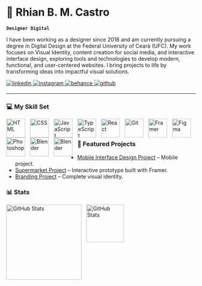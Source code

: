 # 👾 Rhian B. M. Castro

**`Designer Digital`**

I have been working as a designer since 2018 and am currently pursuing a degree in Digital Design at the Federal University of Ceará (UFC). My work focuses on Visual Identity, content creation for social media, and interactive interface design, exploring tools and technologies to develop modern, functional, and user-centered websites. I bring projects to life by transforming ideas into impactful visual solutions.

<div align="left">
  <a href="https://linkedin.com/in/rhian-martins" target="_blank">
    <img src="https://img.shields.io/badge/linkedin-%230A66C2.svg?&style=for-the-badge&logo=linkedin&logoColor=white" alt="linkedin" style="margin-bottom: 5px;" />
  </a>
  <a href="https://instagram.com/rhian_martins" target="_blank">
    <img src="https://img.shields.io/badge/instagram-%23E4405F.svg?&style=for-the-badge&logo=instagram&logoColor=white" alt="instagram" style="margin-bottom: 5px;" />
  </a>
  <a href="https://www.behance.net/rhian" target="_blank">
    <img src="https://img.shields.io/badge/behance-%231769FF.svg?&style=for-the-badge&logo=behance&logoColor=white" alt="behance" style="margin-bottom: 5px;" />
  </a>  
  <a href="https://github.com/rhianmartins" target="_blank">
    <img src="https://img.shields.io/badge/github-%2324292e.svg?&style=for-the-badge&logo=github&logoColor=white" alt="github" style="margin-bottom: 5px;" />
  </a>
</div>

---
### 💻 My Skill Set

<img
    align="left"
    alt="HTML"
    title="HTML"
    width="50px"
    style="padding-right: 10px;"
    src="https://cdn.jsdelivr.net/gh/devicons/devicon@latest/icons/html5/html5-original.svg"
/>
<img
    align="left"
    alt="CSS"
    title="CSS"
    width="50px"
    style="padding-right: 10px;"
    src="https://cdn.jsdelivr.net/gh/devicons/devicon@latest/icons/css3/css3-original.svg"
/>
<img
    align="left"
    alt="JavaScript"
    title="JavaScript"
    width="50px"
    style="padding-right: 10px;"
    src="https://cdn.jsdelivr.net/gh/devicons/devicon@latest/icons/javascript/javascript-original.svg"        
/>
<img
    align="left"
    alt="TypeScript"
    title="TypeScript"
    width="50px"
    style="padding-right: 10px;"
    src="https://cdn.jsdelivr.net/gh/devicons/devicon@latest/icons/typescript/typescript-original.svg"        
/>
<img
    align="left"
    alt="React"
    title="React"
    width="50px"
    style="padding-right: 10px;"
    src="https://cdn.jsdelivr.net/gh/devicons/devicon@latest/icons/react/react-original.svg"          
/>
<img
    align="left"
    alt="Git"
    title="Git"
    width="50px"
    style="padding-right: 10px;"
    src="https://cdn.jsdelivr.net/gh/devicons/devicon@latest/icons/git/git-original.svg"       
/>
<img
    align="left"
    alt="Framer"
    title="Framer"
    width="50px"
    style="padding-right: 10px;"
    src="https://cdn.jsdelivr.net/gh/devicons/devicon@latest/icons/framermotion/framermotion-original.svg"      
/>
<img
    align="left"
    alt="Figma"
    title="Figma"
    width="50px"
    style="padding-right: 10px;"
    src="https://cdn.jsdelivr.net/gh/devicons/devicon@latest/icons/figma/figma-original.svg"      
/>
<img
    align="left"
    alt="Photoshop"
    title="Photoshop"
    width="50px"
    style="padding-right: 10px;"
    src="https://cdn.jsdelivr.net/gh/devicons/devicon@latest/icons/photoshop/photoshop-original.svg"      
/>
<img
    align="left"
    alt="Blender"
    title="Blender"
    width="50px"
    style="padding-right: 10px;"
    src="https://cdn.jsdelivr.net/gh/devicons/devicon@latest/icons/blender/blender-original.svg"      
/>
<img
    align="left"
    alt="Blender"
    title="Blender"
    width="50px"
    style="padding-right: 10px;"
    src="https://cdn.jsdelivr.net/gh/devicons/devicon@latest/icons/inkscape/inkscape-original.svg"     
/>

<br>
<br>

### 🚀 Featured Projects
- [Mobile Interface Design Project](link) – Mobile project.
- [Supermarket Project](https://ambiguous-choice-816112.framer.app) – Interactive prototype built with Framer.
- [Branding Project](https://www.behance.net/gallery/232939187/Visual-Identity-Bruno-Rafael-BRTEAM) – Complete visual identity.



### 📊 Stats

<img
    align="left"
    alt="GitHub Stats"
    height="200"
    style="padding-right: 10px;"
    src="https://github-readme-stats.vercel.app/api?username=rhianmartins&show_icons=true&theme=radical&include_all_commits=true"     
/>
<img
    align="left"
    alt="GitHub Stats"
    height="100"
    style="padding-right: 10px;"
    src="https://github-readme-stats.vercel.app/api/top-langs/?username=rhianmartins&theme=radical&layout=compact&langs_count=9"     
/>


